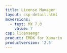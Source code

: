 ```yaml
---
title: License Manager
layout: csp-detail.html
mxversions:
  - text: MX 7.0
    value: 7
csp: licensemgr
product: EMDK for Xamarin
productversion: '2.5'
---
```


















